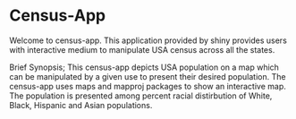 # Census-App
Welcome to census-app. This application provided by shiny provides users with interactive medium to manipulate USA census across all the states. 

Brief Synopsis; This census-app depicts USA population on a map which can be manipulated by a given use to present their desired population. The census-app uses maps and mapproj packages to show an interactive map. The population is presented among percent racial distirbution of White, Black, Hispanic and Asian populations.

